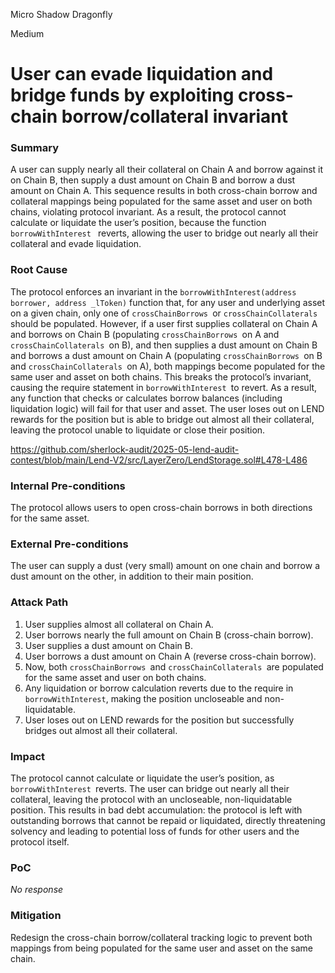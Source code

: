 Micro Shadow Dragonfly

Medium

# User can evade liquidation and bridge funds by exploiting cross-chain borrow/collateral invariant

### Summary

A user can supply nearly all their collateral on Chain A and borrow against it on Chain B, then supply a dust amount on Chain B and borrow a dust amount on Chain A. This sequence results in both cross-chain borrow and collateral mappings being populated for the same asset and user on both chains, violating protocol invariant. As a result, the protocol cannot calculate or liquidate the user’s position, because the function `borrowWithInterest ` reverts, allowing the user to bridge out nearly all their collateral and evade liquidation.

### Root Cause

The protocol enforces an invariant in the `borrowWithInterest(address borrower, address _lToken)` function that, for any user and underlying asset on a given chain, only one of `crossChainBorrows `or `crossChainCollaterals `should be populated. However, if a user first supplies collateral on Chain A and borrows on Chain B (populating `crossChainBorrows `on A and `crossChainCollaterals `on B), and then supplies a dust amount on Chain B and borrows a dust amount on Chain A (populating `crossChainBorrows `on B and `crossChainCollaterals `on A), both mappings become populated for the same user and asset on both chains. This breaks the protocol’s invariant, causing the require statement in `borrowWithInterest `to revert. As a result, any function that checks or calculates borrow balances (including liquidation logic) will fail for that user and asset. The user loses out on LEND rewards for the position but is able to bridge out almost all their collateral, leaving the protocol unable to liquidate or close their position.

https://github.com/sherlock-audit/2025-05-lend-audit-contest/blob/main/Lend-V2/src/LayerZero/LendStorage.sol#L478-L486

### Internal Pre-conditions

The protocol allows users to open cross-chain borrows in both directions for the same asset.

### External Pre-conditions

The user can supply a dust (very small) amount on one chain and borrow a dust amount on the other, in addition to their main position.

### Attack Path

1. User supplies almost all collateral on Chain A.
2. User borrows nearly the full amount on Chain B (cross-chain borrow).
3. User supplies a dust amount on Chain B.
4. User borrows a dust amount on Chain A (reverse cross-chain borrow).
5. Now, both `crossChainBorrows `and `crossChainCollaterals `are populated for the same asset and user on both chains.
6. Any liquidation or borrow calculation reverts due to the require in `borrowWithInterest`, making the position uncloseable and non-liquidatable.
7. User loses out on LEND rewards for the position but successfully bridges out almost all their collateral.

### Impact

The protocol cannot calculate or liquidate the user’s position, as `borrowWithInterest `reverts. The user can bridge out nearly all their collateral, leaving the protocol with an uncloseable, non-liquidatable position. This results in bad debt accumulation: the protocol is left with outstanding borrows that cannot be repaid or liquidated, directly threatening solvency and leading to potential loss of funds for other users and the protocol itself.

### PoC

_No response_

### Mitigation

Redesign the cross-chain borrow/collateral tracking logic to prevent both mappings from being populated for the same user and asset on the same chain.